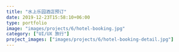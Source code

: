 ```yaml
---
title: "水上乐园酒店预订"
date: 2019-12-23T15:58:10+06:00
type: portfolio
image: "images/projects/6/hotel-booking.jpg"
category: ["UI/UX 旅行"]
project_images: ["images/projects/6/hotel-booking-detail.jpg"]
---
```


